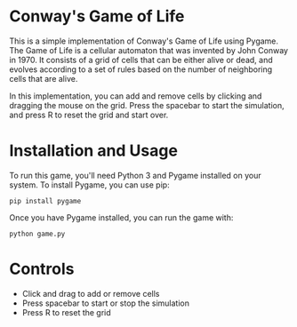 # Conway's Game of Life
This is a simple implementation of Conway's Game of Life using Pygame. The Game of Life is a cellular automaton that was invented by John Conway in 1970. It consists of a grid of cells that can be either alive or dead, and evolves according to a set of rules based on the number of neighboring cells that are alive.

In this implementation, you can add and remove cells by clicking and dragging the mouse on the grid. Press the spacebar to start the simulation, and press R to reset the grid and start over.

# Installation and Usage
To run this game, you'll need Python 3 and Pygame installed on your system. To install Pygame, you can use pip:

``pip install pygame``

Once you have Pygame installed, you can run the game with:

``python game.py``

# Controls
- Click and drag to add or remove cells
- Press spacebar to start or stop the simulation
- Press R to reset the grid

